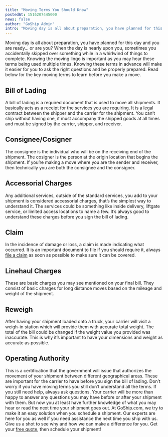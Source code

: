 ```yaml
---
title: "Moving Terms You Should Know"
postedAt: 1516207445000
news: false
author: "GoShip Admin"
intro: "Moving day is all about preparation, you have planned for this day and you are ready… or are you? When the day is nearly upon you, sometimes you accidentally skipped over something while in a whirlwind of things to complete. Knowing the moving lingo is important as you may hear these terms being used multiple times. Knowing these terms in advance will make it easier for you to ask the right questions and be properly prepared. Read below for the key moving terms to learn before you make a move. \n\nBill of Lad"
---
```

Moving day is all about preparation, you have planned for this day and you are ready… or are you? When the day is nearly upon you, sometimes you accidentally skipped over something while in a whirlwind of things to complete. Knowing the moving lingo is important as you may hear these terms being used multiple times. Knowing these terms in advance will make it easier for you to ask the right questions and be properly prepared. Read below for the key moving terms to learn before you make a move.

Bill of Lading
--------------

A bill of lading is a required document that is used to move all shipments. It basically acts as a receipt for the services you are requiring. It is a legal contract between the shipper and the carrier for the shipment. You can’t ship without having one, it must accompany the shipped goods at all times and must be signed by the carrier, shipper, and receiver.

Consignee/Cosigner
------------------

The consignee is the individual who will be on the receiving end of the shipment. The cosigner is the person at the origin location that begins the shipment. If you’re making a move where you are the sender and receiver, then technically you are both the consignee and the consigner.

Accessorial Charges
-------------------

Any additional services, outside of the standard services, you add to your shipment is considered accessorial charges, that’s the simplest way to understand it. The services could be something like inside delivery, liftgate service, or limited access locations to name a few. It’s always good to understand these charges before you sign the bill of lading.

Claim
-----

In the incidence of damage or loss, a claim is made indicating what occurred. It is an important document to file if you should require it, always [file a claim](https://www.goship.com/blog/freight-damage-how-to-file-a-freight-claim/) as soon as possible to make sure it can be covered.

Linehaul Charges
----------------

These are basic charges you may see mentioned on your final bill. They consist of basic charges for long distance moves based on the mileage and weight of the shipment.

Reweigh
-------

After having your shipment loaded onto a truck, your carrier will visit a weigh-in station which will provide them with accurate total weight. The total of the bill could be changed if the weight value you provided was inaccurate. This is why it’s important to have your dimensions and weight as accurate as possible.

Operating Authority
-------------------

This is a certification that the government will issue that authorizes the movement of your shipment between different geographical areas. These are important for the carrier to have before you sign the bill of lading. Don’t worry if you have moving terms you still don’t understand all the terms. If you still need help, always ask questions. Your carrier will be more than happy to answer any questions you may have before or after your shipment with them. But now you at least have further knowledge of what you may hear or read the next time your shipment goes out. At GoShip.com, we try to make it an easy solution when you schedule a shipment. Our experts are here for you as well if you need assistance the next time you ship with us. Give us a shot to see why and how we can make a difference for you. Get your [free quote](https://uat.app.goship.com/#/wizard), then schedule your shipment!

